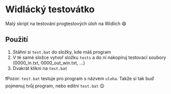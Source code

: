 # Widlácký testovátko

Malý skript na testování progtestových úloh na Widlích :smile:

## Použití

1) Stáhni si `test.bat` do složky, kde máš program
2) V té samé složce vytvoř složku `tests` a do ní nakopíruj testovací soubory (0000_in.txt, 0000_out_win.txt, ...)
3) Dvakrát klikni na `test.bat`

:exclamation:Pozor:
`test.bat` testuje pro program s názvem `uloha`. Takže si tak buď pojmenuj tvůj program, nebo editni `test.bat` :wink:
